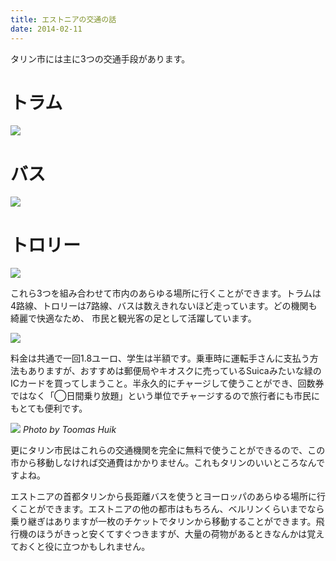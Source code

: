 ```yaml
---
title: エストニアの交通の話
date: 2014-02-11
---
```


タリン市には主に3つの交通手段があります。

# トラム
![](https://photos.xar.sh/10876645226_6710d8e08e_h.jpg)

# バス
![](https://photos.xar.sh/10876774164_b1404764a7_h.jpg)

# トロリー
![](https://photos.xar.sh/10876635845_43e95fbb10_h.jpg)

これら3つを組み合わせて市内のあらゆる場所に行くことができます。トラムは4路線、トロリーは7路線、バスは数えきれないほど走っています。どの機関も綺麗で快適なため、
市民と観光客の足として活躍しています。

![](https://photos.xar.sh/10877138793_2218977312_k.jpg)

料金は共通で一回1.8ユーロ、学生は半額です。乗車時に運転手さんに支払う方法もありますが、おすすめは郵便局やキオスクに売っているSuicaみたいな緑のICカードを買ってしまうこと。半永久的にチャージして使うことができ、回数券ではなく「◯日間乗り放題」という単位でチャージするので旅行者にも市民にもとても便利です。

![](https://31.media.tumblr.com/15ad2102e8209b7e4969817208879b87/tumblr_inline_n0sxbdGtdn1rxjmzd.jpg)
*Photo by Toomas Huik*

更にタリン市民はこれらの交通機関を完全に無料で使うことができるので、この市から移動しなければ交通費はかかりません。これもタリンのいいところなんですよね。

エストニアの首都タリンから長距離バスを使うとヨーロッパのあらゆる場所に行くことができます。エストニアの他の都市はもちろん、ベルリンくらいまでなら乗り継ぎはありますが一枚のチケットでタリンから移動することができます。飛行機のほうがきっと安くてすぐつきますが、大量の荷物があるときなんかは覚えておくと役に立つかもしれません。
